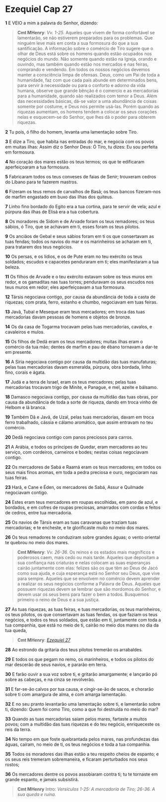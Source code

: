 # Ezequiel Cap 27

**1** 	E VEIO a mim a palavra do Senhor, dizendo:

> **Cmt MHenry**: *Vv. 1-25.* Aqueles que vivem de forma confortável se lamentarão, se não estiverem preparados para os problemas. Que ninguém leve mais em conta a sua formosura do que a sua santificação. A informação sobre o comércio de Tiro sugere que o olhar de Deus está sobre os homens quando estão ocupados nos negócios do mundo. Não somente quando estão na Igreja, orando e ouvindo, mas também quando estão nos mercados e nas feiras, comprando e vendendo. Em todos os nossos negócios devemos manter a consciência limpa de ofensas. Deus, como um Pai de toda a humanidade, faz com que cada país abunde em determinados bens, para servir à necessidade ou para o conforto e adorno da vida humana, observe que grande bênção é o comercio e as mercadorias para a humanidade, quando são realizados com temor a Deus. Além das necessidades básicas, dá-se valor a uma abundância de coisas somente por costume, e Deus nos permite usá-las. Porém quando as riquezas aumentam, os homens tendem a colocar os seus corações nelas e esquecem-se do Senhor, que lhes dá o poder para obterem riquezas.

**2** 	Tu pois, ó filho do homem, levanta uma lamentação sobre Tiro.

**3** 	E dize a Tiro, que habita nas entradas do mar, e negocia com os povos em muitas ilhas: Assim diz o Senhor Deus: Ó Tiro, tu dizes: Eu sou perfeita em formosura.

**4** 	No coração dos mares estão os teus termos; os que te edificaram aperfeiçoaram a tua formosura.

**5** 	Fabricaram todos os teus conveses de faias de Senir; trouxeram cedros do Líbano para te fazerem mastros.

**6** 	Fizeram os teus remos de carvalhos de Basã; os teus bancos fizeram-nos de marfim engastado em buxo das ilhas dos quiteus.

**7** 	Linho fino bordado do Egito era a tua cortina, para te servir de vela; azul e púrpura das ilhas de Elisá era a tua cobertura.

**8** 	Os moradores de Sidom e de Arvade foram os teus remadores; os teus sábios, ó Tiro, que se achavam em ti, esses foram os teus pilotos.

**9** 	Os anciãos de Gebal e seus sábios foram em ti os que consertavam as tuas fendas; todos os navios do mar e os marinheiros se acharam em ti, para tratarem dos teus negócios.

**10** 	Os persas, e os lídios, e os de Pute eram no teu exército os teus soldados; escudos e capacetes penduraram em ti; eles manifestaram a tua beleza.

**11** 	Os filhos de Arvade e o teu exército estavam sobre os teus muros em redor, e os gamaditas nas tuas torres; penduravam os seus escudos nos teus muros em redor; eles aperfeiçoavam a tua formosura.

**12** 	Társis negociava contigo, por causa da abundância de toda a casta de riquezas; com prata, ferro, estanho e chumbo, negociavam em tuas feiras.

**13** 	Javã, Tubal e Meseque eram teus mercadores; em troca das tuas mercadorias davam pessoas de homens e objetos de bronze.

**14** 	Os da casa de Togarma trocavam pelas tuas mercadorias, cavalos, e cavaleiros e mulos.

**15** 	Os filhos de Dedã eram os teus mercadores; muitas ilhas eram o comércio da tua mão; dentes de marfim e pau de ébano tornavam a dar-te em presente.

**16** 	A Síria negociava contigo por causa da multidão das tuas manufaturas; pelas tuas mercadorias davam esmeralda, púrpura, obra bordada, linho fino, corais e ágata.

**17** 	Judá e a terra de Israel, eram os teus mercadores; pelas tuas mercadorias trocavam trigo de Minite, e Panague, e mel, azeite e bálsamo.

**18** 	Damasco negociava contigo, por causa da multidão das tuas obras, por causa da abundância de toda a sorte de riqueza, dando em troca vinho de Helbom e lã branca.

**19** 	Também Dã e Javã, de Uzal, pelas tuas mercadorias, davam em troca ferro trabalhado, cássia e cálamo aromático, que assim entravam no teu comércio.

**20** 	Dedã negociava contigo com panos preciosos para carros.

**21** 	A Arábia, e todos os príncipes de Quedar, eram mercadores ao teu serviço, com cordeiros, carneiros e bodes; nestas coisas negociavam contigo.

**22** 	Os mercadores de Sabá e Raamá eram os teus mercadores; em todos os seus mais finos aromas, em toda a pedra preciosa e ouro, negociaram nas tuas feiras.

**23** 	Harã, e Cane e Éden, os mercadores de Sabá, Assur e Quilmade negociavam contigo.

**24** 	Estes eram teus mercadores em roupas escolhidas, em pano de azul, e bordados, e em cofres de roupas preciosas, amarrados com cordas e feitos de cedros, entre tua mercadoria.

**25** 	Os navios de Társis eram as tuas caravanas que traziam tuas mercadorias; e te encheste, e te glorificaste muito no meio dos mares.

**26** 	Os teus remadores te conduziram sobre grandes águas; o vento oriental te quebrou no meio dos mares.

> **Cmt MHenry**: *Vv. 26-36.* Os reinos e os estados mais magníficos e poderosos caem, mais cedo ou mais tarde. Aqueles que depositam a sua confiança nas criaturas e nelas colocam as suas esperanças cairão juntamente com elas: felizes são os que têm ao Deus de Jacó como sua ajuda, e cuja esperança está no Senhor seu Deus, que vive para sempre. Aqueles que se envolvem no comércio devem aprender a realizar os seus negócios conforme a Palavra de Deus. Aqueles que possuem riquezas devem se lembrar que são mordomos do Senhor, e devem usar os seus bens para fazer o bem a todos. Busquemos primeiro o reino de Deus e a sua justiça.

**27** 	As tuas riquezas, as tuas feiras, e tuas mercadorias, os teus marinheiros, os teus pilotos, os que consertavam as tuas fendas, os que faziam os teus negócios, e todos os teus soldados, que estão em ti, juntamente com toda a tua companhia, que está no meio de ti, cairão no meio dos mares no dia da tua queda,

> **Cmt MHenry**: *[Ezequiel 27](../26A-Ez/27.md#0)*

**28** 	Ao estrondo da gritaria dos teus pilotos tremerão os arrabaldes.

**29** 	E todos os que pegam no remo, os marinheiros, e todos os pilotos do mar descerão de seus navios, e pararão em terra.

**30** 	E farão ouvir a sua voz sobre ti, e gritarão amargamente; e lançarão pó sobre as cabeças, e na cinza se revolverão.

**31** 	E far-se-ão calvos por tua causa, e cingir-se-ão de sacos, e chorarão sobre ti com amargura de alma, e com amarga lamentação.

**32** 	E no seu pranto levantarão uma lamentação sobre ti, e lamentarão sobre ti, dizendo: Quem foi como Tiro, como a que foi destruída no meio do mar?

**33** 	Quando as tuas mercadorias saiam pelos mares, fartaste a muitos povos; com a multidão das tuas riquezas e do teu negócio, enriqueceste os reis da terra.

**34** 	No tempo em que foste quebrantada pelos mares, nas profundezas das águas, caíram, no meio de ti, os teus negócios e toda a tua companhia.

**35** 	Todos os moradores das ilhas estão a teu respeito cheios de espanto; e os seus reis tremeram sobremaneira, e ficaram perturbados nos seus rostos;

**36** 	Os mercadores dentre os povos assobiaram contra ti; tu te tornaste em grande espanto, e jamais subsistirá.


> **Cmt MHenry** Intro: *Versículos 1-25: A mercadoria de Tiro; 26-36. A sua queda e ruína.*